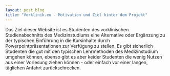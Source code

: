 ```yaml
---
layout: post_blog
title: "Vorklinik.eu - Motivation und Ziel hinter dem Projekt"
---
```

Das Ziel dieser Website ist es Studenten des vorklinischen Studienabschnitts des Medizinstudiums eine Alternative oder Ergänzung zu der typischen Einführung in die Kursinhalte durch Powerpointpräsentationen zur Verfügung zu stellen. Es gibt sicherlich Studenten die gut mit den typischen Lehrmethoden des Medizinstudium umgehen können, ebenso gibt es aber keider Studenten die wenig Nutzen aus einer Vorlesung ziehen können - oder einfach vor einer langen, täglichen Anfahrt zurückschrecken.

